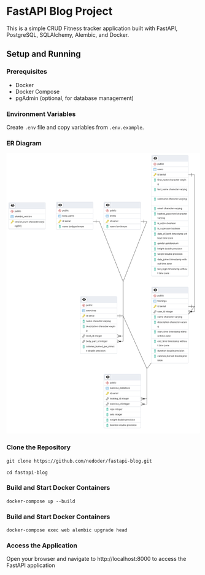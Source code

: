 # FastAPI Blog Project

This is a simple CRUD Fitness tracker application built with FastAPI, PostgreSQL, SQLAlchemy, Alembic, and Docker.

## Setup and Running

### Prerequisites

- Docker
- Docker Compose
- pgAdmin (optional, for database management)

### Environment Variables

Create  `.env` file and copy variables from `.env.example`.


### ER Diagram

![Er diagram](er.png)

### Clone the Repository

```
git clone https://github.com/nedoder/fastapi-blog.git
```

```
cd fastapi-blog
```

### Build and Start Docker Containers

```
docker-compose up --build
```

### Build and Start Docker Containers

```
docker-compose exec web alembic upgrade head
```

### Access the Application

Open your browser and navigate to http://localhost:8000 to access the FastAPI application
